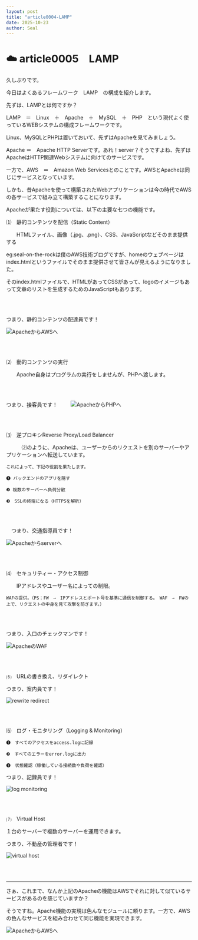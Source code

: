```yaml
---
layout: post
title: "article0004-LAMP"
date: 2025-10-23
author: Seal
---
```



# ☁️ article0005　LAMP

久しぶりです。

今日はよくあるフレームワーク　LAMP　の構成を紹介します。

先ずは、LAMPとは何ですか？

LAMP　＝　Linux　＋　Apache　＋　MySQL　＋　PHP　という現代よく使っているWEBシステムの構成フレームワークです。

Linux、MySQLとPHPは置いておいて、先ずはApacheを見てみましょう。

Apache ＝　Apache HTTP Serverです。あれ！server？そうですよね、先ずはApacheはHTTP関連Webシステムに向けてのサービスです。

一方で、AWS　＝　Amazon Web Servicesとのことです。AWSとApacheは同じにサービスとなっています。

しかも、昔Apacheを使って構築されたWebアプリケーションは今の時代でAWSの各サービスで組み立て構築することになります。

Apacheが果たす役割については、以下の主要な七つの機能です。

⑴　静的コンテンツを配信（Static Content）

　　HTMLファイル、画像（.jpg、.png）、CSS、JavaScriptなどそのまま提供する
  
  eg:seal-on-the-rockは僕のAWS技術ブログですが、homeのウェブページはindex.htmlというファイルでそのまま提供させて皆さんが見えるようになりました。
     
  そのindex.htmlファイルで、HTMLがあってCSSがあって、logoのイメージもあって文章のリストを生成するためのJavaScriptもあります。

<br><br>

つまり、静的コンテンツの配達員です！
    
![ApacheからAWSへ]( /assets/images/0005-2.png )

<br><br>

⑵　動的コンテンツの実行

　　Apache自身はプログラムの実行をしませんが、PHPへ渡します。

  <br><br>

  つまり、接客員です！
　　
![ApacheからPHPへ]( /assets/images/0005-3.png )

<br><br>

⑶　逆プロキシReverse Proxy/Load Balancer

　　　⑵のように、Apacheは、ユーザーからのリクエストを別のサーバーやアプリケーションへ転送しています。
   
    これによって、下記の役割を果たします。
       
    ❶ バックエンドのアプリを隠す
           
    ❷ 複数のサーバーへ負荷分散
              
    ❸　SSLの終端になる（HTTPSを解析）

<br><br>              

  　つまり、交通指導員です！

![Apacheからserverへ]( /assets/images/0005-4.png )

<br><br>

⑷　セキュリティー・アクセス制御

　　IPアドレスやユーザー名によっての制限。

    WAFの提供。（PS：FW　→　IPアドレスとポート号を基準に通信を制御する。　WAF　→　FWの上で、リクエストの中身を見て攻撃を防ぎます。）  
    
<br><br> 

つまり、入口のチェックマンです！

![ApacheのWAF]( /assets/images/0005-5.png )

<br><br> 

⑸　URLの書き換え、リダイレクト

つまり、案内員です！

![rewrite redirect]( /assets/images/0005-6.png )

<br><br>

⑹　ログ・モニタリング（Logging & Monitoring）

    ❶　すべてのアクセスをaccess.logに記録
   
    ❷　すべてのエラーをerror.logに出力
   
    ❸　状態確認（稼働している接続数や負荷を確認）

   つまり、記録員です！

   ![log monitoring]( /assets/images/0005-7.png )
   
<br><br> 

⑺　Virtual Host

１台のサーバーで複数のサーバーを運用できます。

つまり、不動産の管理者です！

![ virtual host]( /assets/images/0005-8.png )

<br><br>

---

さぁ、これまで、なんか上記のApacheの機能はAWSでそれに対して似ているサービスがあるのを感じていますか？

そうですね。Apache機能の実現は色んなモジュールに頼ります。一方で、AWSの色んなサービスを組み合わせて同じ機能を実現できます。

![ApacheからAWSへ]( /assets/images/0005-1.png )
